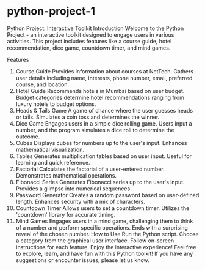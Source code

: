 # python-project-1
Python Project: Interactive Toolkit
Introduction
Welcome to the Python Project - an interactive toolkit designed to engage users in various activities. This project includes features like a course guide, hotel recommendation, dice game, countdown timer, and mind games.

Features
1. Course Guide
Provides information about courses at NetTech.
Gathers user details including name, interests, phone number, email, preferred course, and location.
2. Hotel Guide
Recommends hotels in Mumbai based on user budget.
Budget categories determine hotel recommendations ranging from luxury hotels to budget options.
3. Heads & Tails Game
A game of chance where the user guesses heads or tails.
Simulates a coin toss and determines the winner.
4. Dice Game
Engages users in a simple dice rolling game.
Users input a number, and the program simulates a dice roll to determine the outcome.
5. Cubes
Displays cubes for numbers up to the user's input.
Enhances mathematical visualization.
6. Tables
Generates multiplication tables based on user input.
Useful for learning and quick reference.
7. Factorial
Calculates the factorial of a user-entered number.
Demonstrates mathematical operations.
8. Fibonacci Series
Generates Fibonacci series up to the user's input.
Provides a glimpse into numerical sequences.
9. Password Generator
Creates a random password based on user-defined length.
Enhances security with a mix of characters.
10. Countdown Timer
Allows users to set a countdown timer.
Utilizes the 'countdown' library for accurate timing.
11. Mind Games
Engages users in a mind game, challenging them to think of a number and perform specific operations.
Ends with a surprising reveal of the chosen number.
How to Use
Run the Python script.
Choose a category from the graphical user interface.
Follow on-screen instructions for each feature.
Enjoy the interactive experience!
Feel free to explore, learn, and have fun with this Python toolkit! If you have any suggestions or encounter issues, please let us know.









